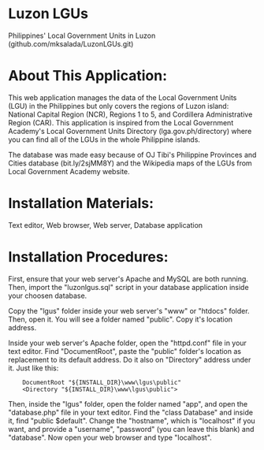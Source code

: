 # Luzon LGUs
Philippines' Local Government Units in Luzon
(github.com/mksalada/LuzonLGUs.git)

# About This Application:
This web application manages the data of the Local Government Units (LGU) in the Philippines but only covers the regions of Luzon island: National Capital Region (NCR), Regions 1 to 5, and Cordillera Administrative Region (CAR). This application is inspired from the Local Government Academy's Local Government Units Directory (lga.gov.ph/directory) where you can find all of the LGUs in the whole Philippine islands.

The database was made easy because of OJ Tibi's Philippine Provinces and Cities database (bit.ly/2sjMM8Y) and the Wikipedia maps of the LGUs from Local Government Academy website.

# Installation Materials:
Text editor, Web browser, Web server, Database application

# Installation Procedures:
First, ensure that your web server's Apache and MySQL are both running. Then, import the "luzonlgus.sql" script in your database application inside your choosen database.

Copy the "lgus" folder inside your web server's "www" or "htdocs" folder. Then, open it. You will see a folder named "public". Copy it's location address.

Inside your web server's Apache folder, open the "httpd.conf" file in your text editor. Find "DocumentRoot", paste the "public" folder's location as replacement to its default address. Do it also on "Directory" address under it. Just like this:

        DocumentRoot "${INSTALL_DIR}\www\lgus\public"
        <Directory "${INSTALL_DIR}\www\lgus\public">

Then, inside the "lgus" folder, open the folder named "app", and open the "database.php" file in your text editor. Find the "class Database" and inside it, find "public $default". Change the "hostname", which is "localhost" if you want, and provide a "username", "password" (you can leave this blank) and "database".
Now open your web browser and type "localhost".
